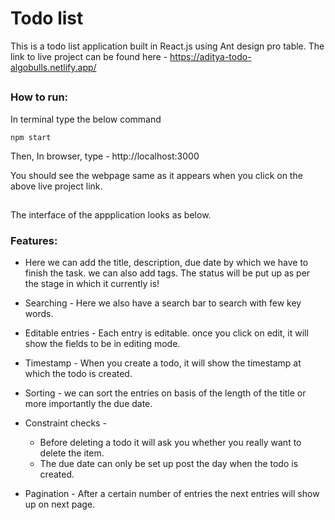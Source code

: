 # Todo list

This is a todo list application built in React.js using Ant design pro table. The link to live project can be found here - https://aditya-todo-algobulls.netlify.app/
##

### How to run:  

In terminal type the below command 
```
npm start
```

Then, In browser, type - http://localhost:3000

You should see the webpage same as it appears when you click on the above live project link.

##

The interface of the appplication looks as below.


### Features:

* Here we can add the title, description, due date by which we have to finish the task. we can also add tags. The status will be put up as per the stage in which it currently is!

* Searching - Here we also have a search bar to search with few key words.

* Editable entries - Each entry is editable. once you click on edit, it will show the fields to be in editing mode.

* Timestamp - When you create a todo, it will show the timestamp at which the todo is created.

* Sorting - we can sort the entries on basis of the length of the title or more importantly the due date.

* Constraint checks - 
    * Before deleting a todo it will ask you whether you really want to delete the item.
    * The due date can only be set up post the day when the todo is created.

* Pagination - After a certain number of entries the next entries will show up on next page.

